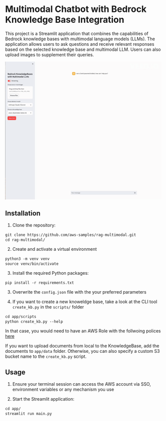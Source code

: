 # Multimodal Chatbot with Bedrock Knowledge Base Integration

This project is a Streamlit application that combines the capabilities of Bedrock knowledge bases with multimodal language models (LLMs). The application allows users to ask questions and receive relevant responses based on the selected knowledge base and multimodal LLM. Users can also upload images to supplement their queries.

![Alt Text](doc/demo.gif)



## Installation

1. Clone the repository:
```
git clone https://github.com/aws-samples/rag-multimodal.git
cd rag-multimodal/
```

2. Create and activate a virtual environment
```
python3 -m venv venv
source venv/bin/activate
```

3. Install the required Python packages:
```
pip install -r requirements.txt
```

3. Overwrite the `config.json` file with the your preferred parameters

4. If you want to create a new knoweldge base, take a look at the CLI tool `create_kb.py` in the `scripts/` folder
```
cd app/scripts
python create_kb.py --help 
```
In that case, you would need to have an AWS Role with the follwoing polices [here](doc/kb-polices.txt)

If you want to upload documents from local to the KnowledgeBase, add the documents to `app/data` folder. Otherwise, you can also specify a custom S3 bucket name to the `create_kb.py` script.

## Usage
1. Ensure your terminal session can access the AWS account via SSO, environment variables or any mechanism you use

2. Start the Streamlit application:

```
cd app/
streamlit run main.py

```

